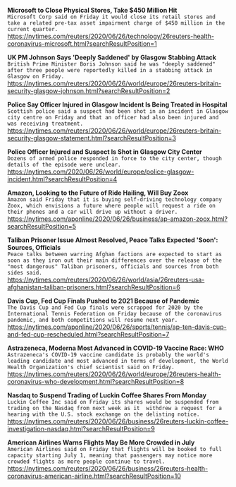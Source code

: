 **Microsoft to Close Physical Stores, Take $450 Million Hit**\
`Microsoft Corp said on Friday it would close its retail stores and take a related pre-tax asset impairment charge of $450 million in the current quarter. `\
https://nytimes.com/reuters/2020/06/26/technology/26reuters-health-coronavirus-microsoft.html?searchResultPosition=1

**UK PM Johnson Says 'Deeply Saddened' by Glasgow Stabbing Attack**\
`British Prime Minister Boris Johnson said he was "deeply saddened" after three people were reportedly killed in a stabbing attack in Glasgow on Friday.`\
https://nytimes.com/reuters/2020/06/26/world/europe/26reuters-britain-security-glasgow-johnson.html?searchResultPosition=2

**Police Say Officer Injured in Glasgow Incident Is Being Treated in Hospital**\
`Scottish police said a suspect had been shot in an incident in Glasgow city centre on Friday and that an officer had also been injured and was receiving treatment.`\
https://nytimes.com/reuters/2020/06/26/world/europe/26reuters-britain-security-glasgow-statement.html?searchResultPosition=3

**Police Officer Injured and Suspect Is Shot in Glasgow City Center**\
`Dozens of armed police responded in force to the city center, though details of the episode were unclear.`\
https://nytimes.com/2020/06/26/world/europe/police-glasgow-incident.html?searchResultPosition=4

**Amazon, Looking to the Future of Ride Hailing, Will Buy Zoox**\
`Amazon said Friday that it is buying self-driving technology company Zoox, which envisions a future where people will request a ride on their phones and a car will drive up without a driver. `\
https://nytimes.com/aponline/2020/06/26/business/ap-amazon-zoox.html?searchResultPosition=5

**Taliban Prisoner Issue Almost Resolved, Peace Talks Expected 'Soon': Sources, Officials**\
`Peace talks between warring Afghan factions are expected to start as soon as they iron out their main differences over the release of the "most dangerous" Taliban prisoners, officials and sources from both sides said. `\
https://nytimes.com/reuters/2020/06/26/world/asia/26reuters-usa-afghanistan-taliban-prisoners.html?searchResultPosition=6

**Davis Cup, Fed Cup Finals Pushed to 2021 Because of Pandemic**\
`The Davis Cup and Fed Cup finals were scrapped for 2020 by the International Tennis Federation on Friday because of the coronavirus pandemic, and both competitions will resume next year.`\
https://nytimes.com/aponline/2020/06/26/sports/tennis/ap-ten-davis-cup-and-fed-cup-rescheduled.html?searchResultPosition=7

**Astrazeneca, Moderna Most Advanced in COVID-19 Vaccine Race: WHO**\
`Astrazeneca's COVID-19 vaccine candidate is probably the world's leading candidate and most advanced in terms of development, the World Health Organization's chief scientist said on Friday.`\
https://nytimes.com/reuters/2020/06/26/world/europe/26reuters-health-coronavirus-who-development.html?searchResultPosition=8

**Nasdaq to Suspend Trading of Luckin Coffee Shares From Monday**\
`Luckin Coffee Inc said on Friday its shares would be suspended from trading on the Nasdaq from next week as it  withdrew a request for a hearing with the U.S. stock exchange on the delisting notice.`\
https://nytimes.com/reuters/2020/06/26/business/26reuters-luckin-coffee-investigation-nasdaq.html?searchResultPosition=9

**American Airlines Warns Flights May Be More Crowded in July**\
`American Airlines said on Friday that flights will be booked to full capacity starting July 1, meaning that passengers may notice more crowded flights as more people continue to travel.`\
https://nytimes.com/reuters/2020/06/26/business/26reuters-health-coronavirus-american-airline.html?searchResultPosition=10

